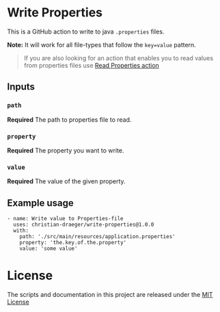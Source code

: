 # Write Properties 

This is a GitHub action to write to java `.properties` files.

**Note:** It will work for all file-types that follow the `key=value` pattern.

> If you are also looking for an action that enables you to read values from properties files use
> [Read Properties action](https://github.com/christian-draeger/read-properties)

## Inputs

### `path`

**Required** The path to properties file to read.

### `property`

**Required** The property you want to write.

### `value`

**Required** The value of the given property.

## Example usage

    - name: Write value to Properties-file
      uses: christian-draeger/write-properties@1.0.0
      with:
        path: './src/main/resources/application.properties'
        property: 'the.key.of.the.property'
        value: 'some value'

# License
The scripts and documentation in this project are released under the [MIT License](LICENSE)
